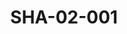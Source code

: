 ---
pid: SHA-02-001
title: SHA-02-001
language: ar
collection: شرحبيل احمد
original_label: 
rights: شرحبيل احمد
location_of_original: شرحبيل احمد
photographer_or_studio: 
scanned_from: photograph 12.2 by 16.4
_date: '1962'
location: اثيوبيا، اديس ابابا، نادي السوداني
description: حفل موسيقي شرحبيل احمد والفرقة يعزفون امام جمهور راقص
additional_notes: '"كان حفلا جميلا راقصا"'
permission_display: 'yes'
on_server: 'no'
on_website: 'no'
permalink: "/archive/ar/sha-02-001.html"
layout: photo-page
---